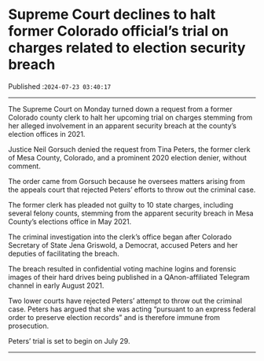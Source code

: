 # Supreme Court declines to halt former Colorado official’s trial on charges related to election security breach

Published :`2024-07-23 03:40:17`

---

The Supreme Court on Monday turned down a request from a former Colorado county clerk to halt her upcoming trial on charges stemming from her alleged involvement in an apparent security breach at the county’s election offices in 2021.

Justice Neil Gorsuch denied the request from Tina Peters, the former clerk of Mesa County, Colorado, and a prominent 2020 election denier, without comment.

The order came from Gorsuch because he oversees matters arising from the appeals court that rejected Peters’ efforts to throw out the criminal case.

The former clerk has pleaded not guilty to 10 state charges, including several felony counts, stemming from the apparent security breach in Mesa County’s elections office in May 2021.

The criminal investigation into the clerk’s office began after Colorado Secretary of State Jena Griswold, a Democrat, accused Peters and her deputies of facilitating the breach.

The breach resulted in confidential voting machine logins and forensic images of their hard drives being published in a QAnon-affiliated Telegram channel in early August 2021.

Two lower courts have rejected Peters’ attempt to throw out the criminal case. Peters has argued that she was acting “pursuant to an express federal order to preserve election records” and is therefore immune from prosecution.

Peters’ trial is set to begin on July 29.

---

